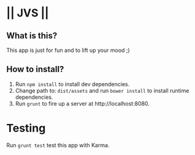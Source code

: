 ||    JVS    ||
===============

What is this?
-------------

This app is just for fun and to lift up your mood ;)


How to install?
---------------

1) Run `npm install` to install dev dependencies.
2) Change path to: `dist/assets` and run `bower install` to install runtime dependencies.
3) Run `grunt` to fire up a server at http://localhost:8080.

Testing
=======

Run `grunt test` test this app with Karma.
